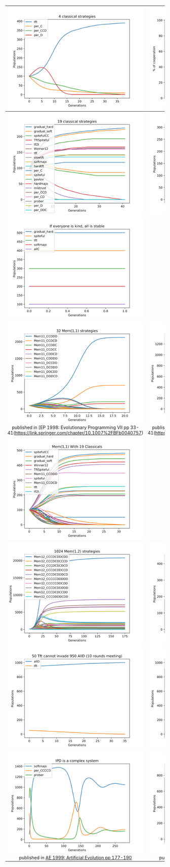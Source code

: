 | ![alt text](plot_4Classicals.png) | ![alt text](plot_4ClassicalsCooperation.png) |
|:-:|:-:|
| ![alt text](plot_Classicals.png) | ![alt text](plot_NastyWins.png) |
| ![alt text](plot_AllStayStable.png) | |
| ![alt text](plot_Mem11.png) published in [EP 1998: Evolutionary Programming VII pp 33-41(https://link.springer.com/chapter/10.1007%2FBFb0040757) | ![alt text](plot_Mem11WithGradual.png) published in [EP 1998: Evolutionary Programming VII pp 33-41(https://link.springer.com/chapter/10.1007%2FBFb0040757)|
| ![alt text](plot_Mem11WithClassicals.png) | |
| ![alt text](plot_Mem12.png) | ![alt text](plot_Mem11With10BestMem12.png) |
| ![alt text](plot_InvasionBefore.png) | ![alt text](plot_InvasionAfter.png) |
| ![alt text](plot_ComplexSystem1.png) published in [AE 1999: Artificial Evolution pp 177-190](https://link.springer.com/chapter/10.1007%2F10721187_13) | ![alt text](plot_ComplexSystem2.png) published in [AE 1999: Artificial Evolution pp 177-190](https://link.springer.com/chapter/10.1007%2F10721187_13)  |
